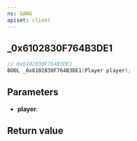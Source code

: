```yaml
---
ns: GANG
apiset: client
---
```

## _0x6102830F764B3DE1

```c
// 0x6102830F764B3DE1
BOOL _0x6102830F764B3DE1(Player player);
```


## Parameters
* **player**:

## Return value

